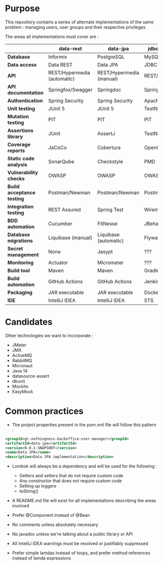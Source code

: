 # Purpose
This repository contains a series of alternate implementations of the same
problem : managing users, user groups and their respective privileges.

The areas all implementations must cover are :

|                              | data-rest                   | data-jpa                 | jdbc-template    | jdbc-raw          | mybatis           | hibernate      | data-mongo     | data-redis     |
|------------------------------|-----------------------------|--------------------------|----------------- |-------------------|-------------------|----------------|----------------|----------------|
| **Database**                 | Informix                    | PostgreSQL               | MySQL            | H2                | Informix          | PostgreSQL     | MongoDB        | Redis          |
| **Data access**              | Data REST                   | Data JPA                 | JDBC Template    | Raw JDBC          | MyBatis           | Hibernate      | Data Mongo     | Data Redis     |
| **API**                      | REST/Hypermedia (automatic) | REST/Hypermedia (manual) | REST/JSON        | SOAP/XML          | GraphQL           | HTML/Thymeleaf | HTML/Vaadin    | gRPC           |
| **API documentation**        | Springfox/Swagger           | Springdoc                | Spring REST Docs | ???               | ???               | ???            | ???            | ???            |
| **Authentication**           | Spring Security             | Spring Security          | Apache Shiro     | ???               | ???               | ???            | ???            | ???            |
| **Unit testing**             | JUnit 5                     | JUnit 5                  | TestNG           | ???               | ???               | ???            | ???            | ???            |
| **Mutation testing**         | PIT                         | PIT                      | PIT              | PIT               | PIT               | PIT            | PIT            | PIT            |
| **Assertions library**       | JUnit                       | AssertJ                  | TestNG           | Hamcrest          | Truth             | Valid4j        | ???            | ???            |
| **Coverage reports**         | JaCoCo                      | Cobertura                | OpenClover       | ???               | ???               | ???            | ???            | ???            |
| **Static code analysis**     | SonarQube                   | Checkstyle               | PMD              | FindBugs          | ???               | ???            | ???            | ???            |
| **Vulnerability checks**     | OWASP                       | OWASP                    | OWASP            | OWASP             | OWASP             | OWASP          | OWASP          | OWASP          |
| **Build acceptance testing** | Postman/Newman              | Postman/Newman           | Postman/Newman   | Postman/Newman    | Postman/Newman    | Postman/Newman | Postman/Newman | Postman/Newman |
| **Integration testing**      | REST Assured                | Spring Test              | Wiremock         | ???               | ???               | ???            | ???            | ???            |
| **BDD automation**           | Cucumber                    | FitNesse                 | JBehave          | Concordion        | ???               | ???            | ???            | ???            |
| **Database migrations**      | Liquibase (manual)          | Liquibase (automatic)    | Flyway           | Liquibase (Maven) | Spring Boot       | Hibernate      | ???            | ???            |
| **Secret management**        | None                        | Jasypt                   | ???              | ???               | ???               | ???            | ???            | ???            |
| **Monitoring**               | Actuator                    | Micrometer               | ???              | ???               | ???               | ???            | ???            | ???            |
| **Build tool**               | Maven                       | Maven                    | Gradle           | Gradle            | Maven             | Gradle         | Maven          | Gradle         |
| **Build automation**         | GitHub Actions              | GitHub Actions           | Jenkins          | Travis CI         | Circle CI         | GoCD           | ???            | ???            |
| **Packaging**                | JAR executable              | JAR executable           | Docker           | Heroku            | Spring Native     | Heroku         | Tomcat WAR     | ???            |
| **IDE**                      | IntelliJ IDEA               | IntelliJ IDEA            | STS              | Eclipse           | NetBeans          | VS Code        | Atom           | Sublime        |

# Candidates

Other technologies we want to incorporate :

* JMeter
* JMX
* ActiveMQ
* RabbitMQ
* Micronaut
* Java 14
* datasource-assert
* dbunit
* Mockito
* EasyMock

# Common practices

* The project properties present in the pom.xml file will follow this pattern :

```xml
<groupId>gr.nothingness.backoffice-user-manager</groupId>
<artifactId>data-jpa</artifactId>
<version>0.0.1-SNAPSHOT</version>
<name>Data JPA</name>
<description>Data JPA implementation</description>
```

* Lombok will always be a dependency and will be used for the following :
    - Getters and setters that do not require custom code
    - Any constructor that does not require custom code
    - Setting up loggers
    - toString()

* A README.md file will exist for all implementations describing the areas involved

* Prefer @Component instead of @Bean

* No comments unless absolutely necessary

* No javadoc unless we're talking about a public library or API

* All IntelliJ IDEA warnings must be resolved or justifiably suppressed

* Prefer simple lamdas instead of loops, and prefer method references instead of lamda expressions
